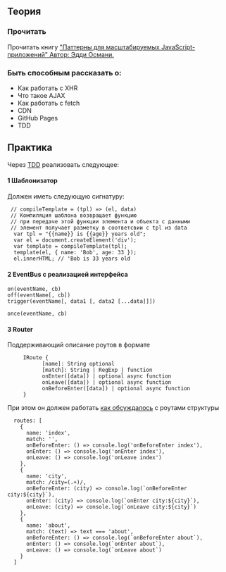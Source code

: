 ## Теория

### Прочитать
Прочитать книгу ["Паттерны для масштабируемых JavaScript-приложений" Автор: Эдди Османи.](http://largescalejs.ru/)

### Быть способным рассказать о:

- Как работать с XHR
- Что такое AJAX
- Как работать с fetch
- CDN
- GitHub Pages
- TDD

## Практика

Через [TDD](https://ru.wikipedia.org/wiki/%D0%A0%D0%B0%D0%B7%D1%80%D0%B0%D0%B1%D0%BE%D1%82%D0%BA%D0%B0_%D1%87%D0%B5%D1%80%D0%B5%D0%B7_%D1%82%D0%B5%D1%81%D1%82%D0%B8%D1%80%D0%BE%D0%B2%D0%B0%D0%BD%D0%B8%D0%B5)  реализовать следующее:

####  1  Шаблонизатор
 Должен иметь следующую сигнатуру:
``` 
 // compileTemplate = (tpl) => (el, data)
 // Компиляция шаблона возвращает функцию
 // при передаче этой функции элемента и объекта с данными
 // элемент получает разметку в соответсвии с tpl из data
  var tpl = "{{name}} is {{age}} years old";
  var el = document.createElement('div');
  var template = compileTemplate(tpl);
  template(el, { name: 'Bob', age: 33 });
  el.innerHTML; // 'Bob is 33 years old
```

####  2 EventBus  c реализацией интерфейса
```
on(eventName, cb)
off(eventName[, cb])
trigger(eventName[, data1 [, data2 [...data]]])

once(eventName, cb)
```
####  3  Router

Поддерживающий описание роутов в формате

```
	 IRoute {
		   [name]: String optional
		   [match]: String | RegExp | function
		   onEnter([data]) | optional async function
		   onLeave([data]) | optional async function
		   onBeforeEnter([data]) | optional async function
	 }
```
 
При этом он должен работать [как обсуждалось](https://rawgit.com/vvscode/js--base-course/master/05/cls/index.html#/10/1) с роутами структуры

```
  routes: [
    {
      name: 'index',
      match: '',
      onBeforeEnter: () => console.log('onBeforeEnter index'),
      onEnter: () => console.log('onEnter index'),
      onLeave: () => console.log('onLeave index')
    },
    {
      name: 'city',
      match: /city=(.+)/,
      onBeforeEnter: (city) => console.log(`onBeforeEnter city:${city}`),
      onEnter: (city) => console.log(`onEnter city:${city}`),
      onLeave: (city) => console.log(`onLeave city:${city}`)
    },
    {
      name: 'about',
      match: (text) => text === 'about',
      onBeforeEnter: () => console.log(`onBeforeEnter about`),
      onEnter: () => console.log(`onEnter about`),
      onLeave: () => console.log(`onLeave about`)
    }
  ]
```
